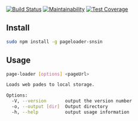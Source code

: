 [![Build Status](https://travis-ci.org/snsin/project-lvl3-s394.svg?branch=master)](https://travis-ci.org/snsin/project-lvl3-s394) [![Maintainability](https://api.codeclimate.com/v1/badges/e127a249ea84696d485e/maintainability)](https://codeclimate.com/github/snsin/project-lvl3-s394/maintainability) [![Test Coverage](https://api.codeclimate.com/v1/badges/e127a249ea84696d485e/test_coverage)](https://codeclimate.com/github/snsin/project-lvl3-s394/test_coverage)

## Install
```bash
sudo npm install -g pageloader-snsin
```
## Usage

```bash
page-loader [options] <pageUrl>

Loads web pades to local storage.

Options:
  -V, --version       output the version number
  -o, --output [dir]  Output directory
  -h, --help          output usage information
```